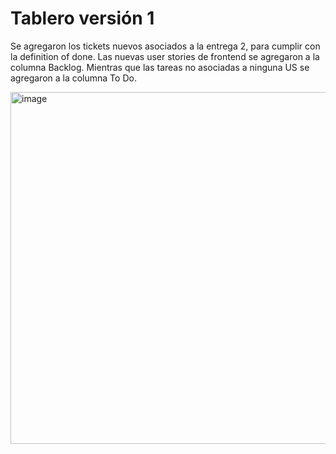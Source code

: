 # Tablero versión 1

Se agregaron los tickets nuevos asociados a la entrega 2, para cumplir con la definition of done. 
Las nuevas user stories de frontend se agregaron a la columna Backlog. Mientras que las tareas no asociadas a ninguna US se agregaron 
a la columna To Do.

<img width="563" alt="image" src="https://user-images.githubusercontent.com/56087826/170892005-80d2d649-d045-487c-8e4d-e024f99b9334.png">
